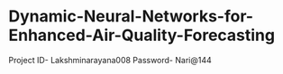 # Dynamic-Neural-Networks-for-Enhanced-Air-Quality-Forecasting
Project
ID- Lakshminarayana008
Password- Nari@144

